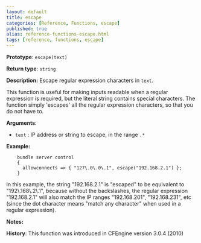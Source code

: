 ```yaml
---
layout: default
title: escape
categories: [Reference, Functions, escape]
published: true
alias: reference-functions-escape.html
tags: [reference, functions, escape]
---
```


**Prototype**: `escape(text)`

**Return type**: `string`

**Description:** Escape regular expression characters in `text`.

This function is useful for making inputs readable when a regular
expression is required, but the literal string contains special
characters. The function simply 'escapes' all the regular expression
characters, so that you do not have to.


**Arguments**:

* `text` : IP address or string to escape, in the range `.*`

**Example:**  


```cf3
    bundle server control
    {
      allowconnects => { "127\.0\.0\.1", escape("192.168.2.1") };
    }
```

In this example, the string "192.168.2.1" is "escaped" to be equivalent to 
"192\\.168\\.2\\.1", because without the backslashes, the regular expression 
"192.168.2.1" will also match the IP ranges "192.168.201", "192.168.231", etc 
(since the dot character means "match any character" when used in a regular 
expression).

**Notes:**  

**History**: This function was introduced in CFEngine version 3.0.4 (2010)
